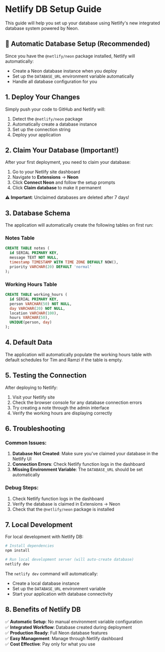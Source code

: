 # Netlify DB Setup Guide

This guide will help you set up your database using Netlify's new integrated database system powered by Neon.

## 🚀 Automatic Database Setup (Recommended)

Since you have the `@netlify/neon` package installed, Netlify will automatically:
- Create a Neon database instance when you deploy
- Set up the `DATABASE_URL` environment variable automatically
- Handle all database configuration for you

## 1. Deploy Your Changes

Simply push your code to GitHub and Netlify will:
1. Detect the `@netlify/neon` package
2. Automatically create a database instance
3. Set up the connection string
4. Deploy your application

## 2. Claim Your Database (Important!)

After your first deployment, you need to claim your database:

1. Go to your Netlify site dashboard
2. Navigate to **Extensions** → **Neon**
3. Click **Connect Neon** and follow the setup prompts
4. Click **Claim database** to make it permanent

⚠️ **Important**: Unclaimed databases are deleted after 7 days!

## 3. Database Schema

The application will automatically create the following tables on first run:

### Notes Table
```sql
CREATE TABLE notes (
  id SERIAL PRIMARY KEY,
  message TEXT NOT NULL,
  timestamp TIMESTAMP WITH TIME ZONE DEFAULT NOW(),
  priority VARCHAR(20) DEFAULT 'normal'
);
```

### Working Hours Table
```sql
CREATE TABLE working_hours (
  id SERIAL PRIMARY KEY,
  person VARCHAR(50) NOT NULL,
  day VARCHAR(20) NOT NULL,
  location VARCHAR(100),
  hours VARCHAR(50),
  UNIQUE(person, day)
);
```

## 4. Default Data

The application will automatically populate the working hours table with default schedules for Tim and Ramzi if the table is empty.

## 5. Testing the Connection

After deploying to Netlify:

1. Visit your Netlify site
2. Check the browser console for any database connection errors
3. Try creating a note through the admin interface
4. Verify the working hours are displaying correctly

## 6. Troubleshooting

### Common Issues:

1. **Database Not Created**: Make sure you've claimed your database in the Netlify UI
2. **Connection Errors**: Check Netlify function logs in the dashboard
3. **Missing Environment Variable**: The `DATABASE_URL` should be set automatically

### Debug Steps:

1. Check Netlify function logs in the dashboard
2. Verify the database is claimed in Extensions → Neon
3. Check that the `@netlify/neon` package is installed

## 7. Local Development

For local development with Netlify DB:

```bash
# Install dependencies
npm install

# Run local development server (will auto-create database)
netlify dev
```

The `netlify dev` command will automatically:
- Create a local database instance
- Set up the `DATABASE_URL` environment variable
- Start your application with database connectivity

## 8. Benefits of Netlify DB

✅ **Automatic Setup**: No manual environment variable configuration  
✅ **Integrated Workflow**: Database created during deployment  
✅ **Production Ready**: Full Neon database features  
✅ **Easy Management**: Manage through Netlify dashboard  
✅ **Cost Effective**: Pay only for what you use
